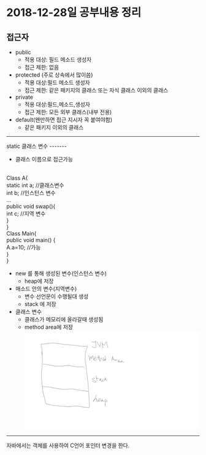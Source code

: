 2018-12-28일 공부내용 정리
==================================
접근자
-----
* public
  * 적용 대상: 필드 메소드 생성자
  * 접근 제한: 없음
* protected (주로 상속에서 많이씀)
  * 적용 대상:필드 메소드 생성자
  * 접근 제한: 같은 패키지의 클래스 또는 자식 클래스 이외의 클래스
* private
  * 적용 대상:필드,메소드,생성자
  * 접근 제한: 모든 외부 클래스(내부 전용)
* default(왠만하면 접근 지시자 꼭 붙여야함)
  * 같은 패키지 이외의 클래스
<hr>
static 클래스 변수
-------

* 클래스 이름으로 접근가능

<br/>
Class A{<br/>
  static int a; //클래스변수<br/>
  int b;       //인스턴스 변수<br/>
...<br/>
  public void swap(){<br/>
    int c; //지역 변수<br/>
  }<br/>
}
<br/>
Class Main{<br/>
  public void main()
  {<br/>
    A.a=10; //가능<br/>
  }<br/>
}
<br/>

* new 를 통해 생성된 변수(인스턴스 변수)
  * heap에 저장
* 매소드 안의 변수(지역변수)
  * 변수 선언문이 수행될대 생성
  * stack 에 저장
* 클래스 변수
  * 클래스가 메모리에 올라갈때 생성됨
  * method area에 저장
![Alt text](/스케치.png)


----------------------------------------------
자바에서는 객체를 사용하여 C언어 포인터 변경을 한다.
